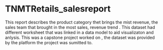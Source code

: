 # TNMTRetails_salesreport
This report describes the product category thet brings the mist revenue, the sales team that brought in the most sales, revenue trend . This dataset had different worksheet that was linked in a data model to aid visualizaton and anlysis. 
This was a capstone project worked on , the dataset was provided by the platform the project was sumitted to.
